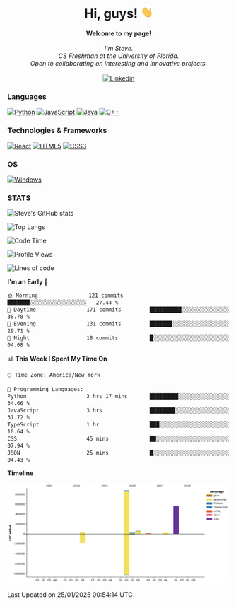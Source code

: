 <h1 align="center">Hi, guys! <img src="https://raw.githubusercontent.com/stevesajeev1/stevesajeev1/main/assets/wave.gif" width="28px" alt="👋"></h1>

<p align="center">
    <b>Welcome to my page!</b><br><br>
    <i>
        I'm Steve.<br>
        CS Freshman at the University of Florida.<br>
        Open to collaborating on interesting and innovative projects.<br>
    </i><br>
    <a href="https://www.linkedin.com/in/stevesajeev">
        <img src="https://img.shields.io/badge/LinkedIn-blue?style=flat-square&logo=linkedin" alt="Linkedin">
    </a>
</p>

### Languages
[![Python](https://img.shields.io/badge/python-black?style=for-the-badge&logo=python)](https://github.com/stevesajeev1)
[![JavaScript](https://img.shields.io/badge/javascript-black?style=for-the-badge&logo=javascript)](https://github.com/stevesajeev1)
[![Java](https://img.shields.io/badge/java-black?style=for-the-badge&logo=openjdk)](https://github.com/stevesajeev1)
[![C++](https://img.shields.io/badge/c++-black?style=for-the-badge&logo=cplusplus)](https://github.com/stevesajeev1)

### Technologies & Frameworks
[![React](https://img.shields.io/badge/react-black?style=for-the-badge&logo=react)](https://github.com/stevesajeev1)
[![HTML5](https://img.shields.io/badge/html5-black?style=for-the-badge&logo=html5)](https://github.com/stevesajeev1)
[![CSS3](https://img.shields.io/badge/css3-black?style=for-the-badge&logo=css3)](https://github.com/stevesajeev1)

### OS
[![Windows](https://img.shields.io/badge/Windows-black?style=for-the-badge&logo=Windows)](https://github.com/stevesajeev1)

### STATS

![Steve's GitHub stats](https://github-readme-stats-five-inky-71.vercel.app/api?username=stevesajeev1&show_icons=true&theme=onedark)


![Top Langs](https://github-readme-stats-five-inky-71.vercel.app/api/top-langs/?username=stevesajeev1&layout=compact)

<!--START_SECTION:waka-->
![Code Time](http://img.shields.io/badge/Code%20Time-233%20hrs%2054%20mins-blue)

![Profile Views](http://img.shields.io/badge/Profile%20Views-0-blue)

![Lines of code](https://img.shields.io/badge/From%20Hello%20World%20I%27ve%20Written-1.6%20million%20lines%20of%20code-blue)

**I'm an Early 🐤** 

```text
🌞 Morning                121 commits         ███████░░░░░░░░░░░░░░░░░░   27.44 % 
🌆 Daytime                171 commits         ██████████░░░░░░░░░░░░░░░   38.78 % 
🌃 Evening                131 commits         ███████░░░░░░░░░░░░░░░░░░   29.71 % 
🌙 Night                  18 commits          █░░░░░░░░░░░░░░░░░░░░░░░░   04.08 % 
```


📊 **This Week I Spent My Time On** 

```text
🕑︎ Time Zone: America/New_York

💬 Programming Languages: 
Python                   3 hrs 17 mins       █████████░░░░░░░░░░░░░░░░   34.66 % 
JavaScript               3 hrs               ████████░░░░░░░░░░░░░░░░░   31.72 % 
TypeScript               1 hr                ███░░░░░░░░░░░░░░░░░░░░░░   10.64 % 
CSS                      45 mins             ██░░░░░░░░░░░░░░░░░░░░░░░   07.94 % 
JSON                     25 mins             █░░░░░░░░░░░░░░░░░░░░░░░░   04.43 % 
```

**Timeline**

![Lines of Code chart](https://raw.githubusercontent.com/stevesajeev1/stevesajeev1/main/assets/bar_graph.png)


 Last Updated on 25/01/2025 00:54:14 UTC
<!--END_SECTION:waka-->
